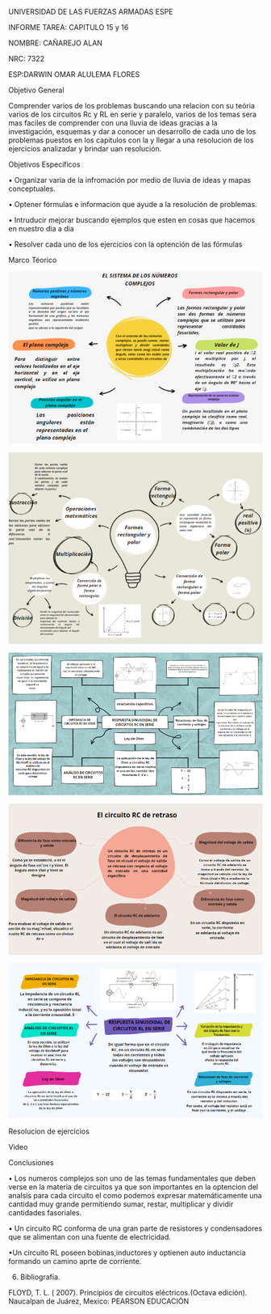UNIVERSIDAD DE LAS FUERZAS ARMADAS ESPE

INFORME TAREA: CAPITULO 15 y 16

NOMBRE: CAÑAREJO ALAN

NRC: 7322

ESP:DARWIN OMAR ALULEMA FLORES

Objetivo General 

Comprender varios de los problemas buscando una relacion con su teória varios de los circuitos Rc y RL en serie y paralelo, varios de los temas sera mas faciles de comprender con una lluvia de ideas gracias a la  investigación, esquemas y dar a conocer un desarrollo de cada uno de los problemas puestos en los capitulos  con la y llegar a una  resolucion de los  ejercicios  analizadar y brindar uan resolución.

Objetivos Específicos

• Organizar varia de la infromación por medio de lluvia de ideas y mapas conceptuales.

• Optener fórmulas e informacion que ayude a la resolución de problemas. 

• Intruducir  mejorar buscando ejemplos que esten en cosas que hacemos en nuestro dia a dia 

• Resolver cada uno de los ejercicios con la optención de las fórmulas 

Marco Téorico

![](https://github.com/aicanarejo/Informe-8/blob/main/1.png)

![](https://github.com/aicanarejo/Informe-8/blob/main/2.png)

![](https://github.com/aicanarejo/Informe-8/blob/main/3.png)

![](https://github.com/aicanarejo/Informe-8/blob/main/4.png)

![](https://github.com/aicanarejo/Informe-8/blob/main/5.png)

Resolucion de ejercicios

Video

Conclusiones 

• Los numeros complejos son uno de las temas fundamentales que deben verse en la materia de circuitos ya que son  importantes en la optencion del analsis  para cada circuito el como podemos expresar matemáticamente una cantidad muy grande permitiendo  sumar, restar, multiplicar y dividir cantidades fasoriales.

• Un circuito RC conforma de una gran parte de resistores  y condensadores que se alimentan con una fuente de electricidad.

•Un circuito RL poseen bobinas,inductores y optienen  auto inductancia formando un camino aprte de corriente.

6. Bibliografia.

FLOYD, T. L. ( 2007). Principios de circuitos eléctricos.(Octava edición). Naucalpan de Juárez, Mexico: PEARSON EDUCACIÓN


